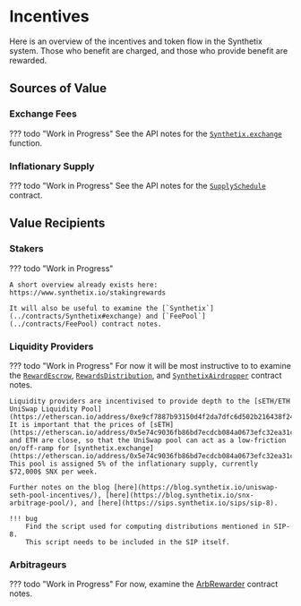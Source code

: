 # Incentives

Here is an overview of the incentives and token flow in the Synthetix system. Those who benefit are charged, and those who provide benefit are rewarded.

## Sources of Value

### Exchange Fees

??? todo "Work in Progress"
    See the API notes for the [`Synthetix.exchange`](../contracts/Synthetix#exchange) function.

### Inflationary Supply

??? todo "Work in Progress"
    See the API notes for the [`SupplySchedule`](../contracts/SupplySchedule) contract.

## Value Recipients

### Stakers

??? todo "Work in Progress"

    A short overview already exists here: https://www.synthetix.io/stakingrewards

    It will also be useful to examine the [`Synthetix`](../contracts/Synthetix#exchange) and [`FeePool`](../contracts/FeePool) contract notes.

### Liquidity Providers

??? todo "Work in Progress"
    For now it will be most instructive to to examine the [`RewardEscrow`](../contracts/RewardEscrow), [`RewardsDistribution`](../contracts/RewardsDistribution), and  [`SynthetixAirdropper`](../contracts/SynthetixAirdropper) contract notes.

    Liquidity providers are incentivised to provide depth to the [sETH/ETH UniSwap Liquidity Pool](https://etherscan.io/address/0xe9cf7887b93150d4f2da7dfc6d502b216438f244/#tokentxns). It is important that the prices of [sETH](https://etherscan.io/address/0x5e74c9036fb86bd7ecdcb084a0673efc32ea31cb) and ETH are close, so that the UniSwap pool can act as a low-friction on/off-ramp for [synthetix.exchange](https://etherscan.io/address/0x5e74c9036fb86bd7ecdcb084a0673efc32ea31cb).  This pool is assigned 5% of the inflationary supply, currently $72,000$ SNX per week.

    Further notes on the blog [here](https://blog.synthetix.io/uniswap-seth-pool-incentives/), [here](https://blog.synthetix.io/snx-arbitrage-pool/), and [here](https://sips.synthetix.io/sips/sip-8).

    !!! bug
        Find the script used for computing distributions mentioned in SIP-8.
        This script needs to be included in the SIP itself.

### Arbitrageurs

??? todo "Work in Progress"
    For now, examine the [ArbRewarder](../contracts/ArbRewarder) contract notes.
